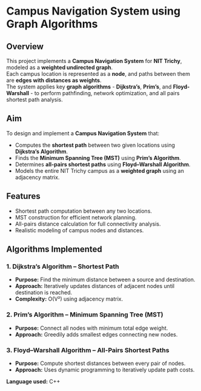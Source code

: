 # Campus Navigation System using Graph Algorithms

## Overview
This project implements a **Campus Navigation System** for **NIT Trichy**, modeled as a **weighted undirected graph**.  
Each campus location is represented as a **node**, and paths between them are **edges with distances as weights**.  
The system applies key **graph algorithms** - **Dijkstra’s**, **Prim’s**, and **Floyd-Warshall** - to perform pathfinding, network optimization, and all pairs shortest path analysis.

## Aim
To design and implement a **Campus Navigation System** that:
- Computes the **shortest path** between two given locations using **Dijkstra’s Algorithm**.
- Finds the **Minimum Spanning Tree (MST)** using **Prim’s Algorithm**.
- Determines **all-pairs shortest paths** using **Floyd–Warshall Algorithm**.
- Models the entire NIT Trichy campus as a **weighted graph** using an adjacency matrix.

## Features
- Shortest path computation between any two locations.
- MST construction for efficient network planning.
- All-pairs distance calculation for full connectivity analysis.
- Realistic modeling of campus nodes and distances.

## Algorithms Implemented

### 1. Dijkstra’s Algorithm – Shortest Path
- **Purpose:** Find the minimum distance between a source and destination.
- **Approach:** Iteratively updates distances of adjacent nodes until destination is reached.
- **Complexity:** O(V²) using adjacency matrix.

### 2. Prim’s Algorithm – Minimum Spanning Tree (MST)
- **Purpose:** Connect all nodes with minimum total edge weight.
- **Approach:** Greedily adds smallest edges connecting new nodes.

### 3. Floyd–Warshall Algorithm – All-Pairs Shortest Paths
- **Purpose:** Compute shortest distances between every pair of nodes.
- **Approach:** Uses dynamic programming to iteratively update path costs.

**Language used:** C++
